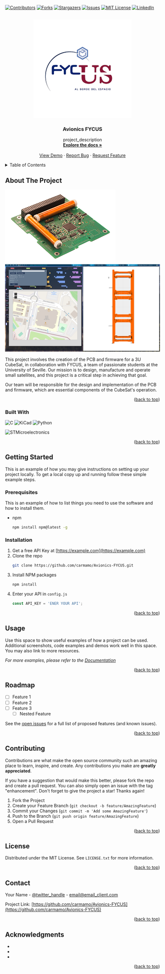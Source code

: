 <!-- Improved compatibility of back to top link: See: https://github.com/othneildrew/Best-README-Template/pull/73 -->
<a name="readme-top"></a>
<!--
*** Thanks for checking out the Best-README-Template. If you have a suggestion
*** that would make this better, please fork the repo and create a pull request
*** or simply open an issue with the tag "enhancement".
*** Don't forget to give the project a star!
*** Thanks again! Now go create something AMAZING! :D
-->



<!-- PROJECT SHIELDS -->
<!--
*** I'm using markdown "reference style" links for readability.
*** Reference links are enclosed in brackets [ ] instead of parentheses ( ).
*** See the bottom of this document for the declaration of the reference variables
*** for contributors-url, forks-url, etc. This is an optional, concise syntax you may use.
*** https://www.markdownguide.org/basic-syntax/#reference-style-links
-->
[![Contributors][contributors-shield]][contributors-url]
[![Forks][forks-shield]][forks-url]
[![Stargazers][stars-shield]][stars-url]
[![Issues][issues-shield]][issues-url]
[![MIT License][license-shield]][license-url]
[![LinkedIn][linkedin-shield]][linkedin-url]



<!-- PROJECT LOGO -->
<br />
<div align="center">
  <a href="https://github.com/carmamo/Avionics-FYCUS/">
    <img src="images/logo.png" alt="Logo" width="320" height="320">
  </a>

<h3 align="center">Avionics FYCUS</h3>

  <p align="center">
    project_description
    <br />
    <a href="https://github.com/carmamo/Avionics-FYCUS"><strong>Explore the docs »</strong></a>
    <br />
    <br />
    <a href="https://github.com/carmamo/Avionics-FYCUS">View Demo</a>
    ·
    <a href="https://github.com/carmamo/Avionics-FYCUS/issues">Report Bug</a>
    ·
    <a href="https://github.com/carmamo/Avionics-FYCUS/issues">Request Feature</a>
  </p>
</div>



<!-- TABLE OF CONTENTS -->
<details>
  <summary>Table of Contents</summary>
  <ol>
    <li>
      <a href="#about-the-project">About The Project</a>
      <ul>
        <li><a href="#built-with">Built With</a></li>
      </ul>
    </li>
    <li>
      <a href="#getting-started">Getting Started</a>
      <ul>
        <li><a href="#prerequisites">Prerequisites</a></li>
        <li><a href="#installation">Installation</a></li>
      </ul>
    </li>
    <li><a href="#usage">Usage</a></li>
    <li><a href="#roadmap">Roadmap</a></li>
    <li><a href="#contributing">Contributing</a></li>
    <li><a href="#license">License</a></li>
    <li><a href="#contact">Contact</a></li>
    <li><a href="#acknowledgments">Acknowledgments</a></li>
  </ol>
</details>



<!-- ABOUT THE PROJECT -->
## About The Project

[![Product Name Screen Shot][product-screenshot]](https://example.com)
[![Product Name Screen Shot][gui-screenshot]](https://example.com)

This project involves the creation of the PCB and firmware for a 3U CubeSat, in collaboration with FYCUS, a team of passionate students at the University of Seville. Our mission is to design, manufacture and operate small satellites, and this project is a critical step in achieving that goal.

Our team will be responsible for the design and implementation of the PCB and firmware, which are essential components of the CubeSat's operation.

<p align="right">(<a href="#readme-top">back to top</a>)</p>



### Built With

![C](https://img.shields.io/badge/C-00599C?style=for-the-badge&logo=c&logoColor=white)
![KiCad](https://img.shields.io/static/v1?style=for-the-badge&message=KiCad&color=314CB0&logo=KiCad&logoColor=FFFFFF&label=)
![Python](https://img.shields.io/badge/Python-00599C?style=for-the-badge&logo=python&logoColor=white)

![STMicroelectronics](https://img.shields.io/static/v1?style=for-the-badge&message=STMicroelectronics&color=03234B&logo=STMicroelectronics&logoColor=FFFFFF&label=)

<p align="right">(<a href="#readme-top">back to top</a>)</p>



<!-- GETTING STARTED -->
## Getting Started

This is an example of how you may give instructions on setting up your project locally.
To get a local copy up and running follow these simple example steps.

### Prerequisites

This is an example of how to list things you need to use the software and how to install them.
* npm
  ```sh
  npm install npm@latest -g
  ```

### Installation

1. Get a free API Key at [https://example.com](https://example.com)
2. Clone the repo
   ```sh
   git clone https://github.com/carmamo/Avionics-FYCUS.git
   ```
3. Install NPM packages
   ```sh
   npm install
   ```
4. Enter your API in `config.js`
   ```js
   const API_KEY = 'ENER YOUR API';
   ```

<p align="right">(<a href="#readme-top">back to top</a>)</p>



<!-- USAGE EXAMPLES -->
## Usage

Use this space to show useful examples of how a project can be used. Additional screenshots, code examples and demos work well in this space. You may also link to more resources.

_For more examples, please refer to the [Documentation](https://example.com)_

<p align="right">(<a href="#readme-top">back to top</a>)</p>



<!-- ROADMAP -->
## Roadmap

- [ ] Feature 1
- [ ] Feature 2
- [ ] Feature 3
    - [ ] Nested Feature

See the [open issues](https://github.com/carmamo/Avionics-FYCUS/issues) for a full list of proposed features (and known issues).

<p align="right">(<a href="#readme-top">back to top</a>)</p>



<!-- CONTRIBUTING -->
## Contributing

Contributions are what make the open source community such an amazing place to learn, inspire, and create. Any contributions you make are **greatly appreciated**.

If you have a suggestion that would make this better, please fork the repo and create a pull request. You can also simply open an issue with the tag "enhancement".
Don't forget to give the project a star! Thanks again!

1. Fork the Project
2. Create your Feature Branch (`git checkout -b feature/AmazingFeature`)
3. Commit your Changes (`git commit -m 'Add some AmazingFeature'`)
4. Push to the Branch (`git push origin feature/AmazingFeature`)
5. Open a Pull Request

<p align="right">(<a href="#readme-top">back to top</a>)</p>



<!-- LICENSE -->
## License

Distributed under the MIT License. See `LICENSE.txt` for more information.

<p align="right">(<a href="#readme-top">back to top</a>)</p>



<!-- CONTACT -->
## Contact

Your Name - [@twitter_handle](https://twitter.com/twitter_handle) - email@email_client.com

Project Link: [https://github.com/carmamo/Avionics-FYCUS](https://github.com/carmamo/Avionics-FYCUS)

<p align="right">(<a href="#readme-top">back to top</a>)</p>



<!-- ACKNOWLEDGMENTS -->
## Acknowledgments

* []()
* []()
* []()

<p align="right">(<a href="#readme-top">back to top</a>)</p>



<!-- MARKDOWN LINKS & IMAGES -->
<!-- https://www.markdownguide.org/basic-syntax/#reference-style-links -->
[contributors-shield]: https://img.shields.io/github/contributors/carmamo/Avionics-FYCUS.svg?style=for-the-badge
[contributors-url]: https://github.com/carmamo/Avionics-FYCUS/graphs/contributors
[forks-shield]: https://img.shields.io/github/forks/carmamo/Avionics-FYCUS.svg?style=for-the-badge
[forks-url]: https://github.com/carmamo/Avionics-FYCUS/network/members
[stars-shield]: https://img.shields.io/github/stars/carmamo/Avionics-FYCUS.svg?style=for-the-badge
[stars-url]: https://github.com/carmamo/Avionics-FYCUS/stargazers
[issues-shield]: https://img.shields.io/github/issues/carmamo/Avionics-FYCUS.svg?style=for-the-badge
[issues-url]: https://github.com/carmamo/Avionics-FYCUS/issues
[license-shield]: https://img.shields.io/github/license/carmamo/Avionics-FYCUS.svg?style=for-the-badge
[license-url]: https://github.com/carmamo/Avionics-FYCUS/blob/master/LICENSE.txt
[linkedin-shield]: https://img.shields.io/badge/-LinkedIn-black.svg?style=for-the-badge&logo=linkedin&colorB=555
[linkedin-url]: https://www.linkedin.com/company/fycus/?originalSubdomain=es
[product-screenshot]: images/screenshot.png
[gui-screenshot]: images/screenshot2.png
